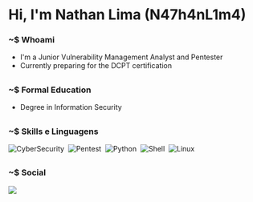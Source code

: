 # Hi, I'm Nathan Lima (N47h4nL1m4)

### ~$ Whoami

- I'm a Junior Vulnerability Management Analyst and Pentester
- Currently preparing for the DCPT certification

##
### ~$ Formal Education
- Degree in Information Security

##
### ~$ Skills e Linguagens  
![CyberSecurity](https://img.shields.io/badge/-CyberSecurity-05122A?style=flat&logo=hackaday&color=black)&nbsp;
![Pentest](https://img.shields.io/badge/-Pentest-05122A?style=flat&logo=hackaday&color=black)&nbsp;
![Python](https://img.shields.io/badge/-Python-05122A?style=flat&logo=python)&nbsp;
![Shell](https://img.shields.io/badge/Shell-05122A?style=flat&logo=gnu-bash&logoColor=white)&nbsp;
![Linux](https://img.shields.io/badge/-Linux-05122A?style=flat&logo=linux&logoColor=white)&nbsp;

##
### ~$ Social
<a href="https://www.linkedin.com/in/nathan-lima-cybersecurity/" target="_blank"><img src="https://img.shields.io/badge/-LinkedIn-%230077B5?style=for-the-badge&logo=linkedin&logoColor=white" target="_blank"></a>

